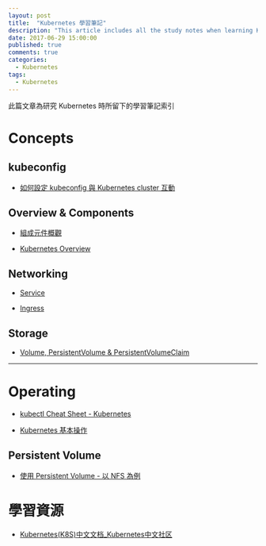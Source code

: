 ```yaml
---
layout: post
title:  "Kubernetes 學習筆記"
description: "This article includes all the study notes when learning Kubernetes"
date: 2017-06-29 15:00:00
published: true
comments: true
categories:
  - Kubernetes
tags:
  - Kubernetes
---
```


此篇文章為研究 Kubernetes 時所留下的學習筆記索引

Concepts
========

## kubeconfig

- [如何設定 kubeconfig 與 Kubernetes cluster 互動](https://github.com/godleon/learning_kubernetes/blob/master/concept/howto_configure_kubeconfig.md)

## Overview & Components

- [組成元件概觀](https://github.com/godleon/learning_kubernetes/blob/master/concept/component_overview.md)

- [Kubernetes Overview](https://github.com/godleon/learning_kubernetes/blob/master/concept/overview.md)

## Networking

- [Service](https://github.com/godleon/learning_kubernetes/blob/master/concept/network/service.md)

- [Ingress](https://github.com/godleon/learning_kubernetes/blob/master/concept/network/ingress.md)

## Storage

- [Volume, PersistentVolume & PersistentVolumeClaim](https://github.com/godleon/learning_kubernetes/blob/master/concept/storage/volume.md)


-------------------------


Operating
=========

- [kubectl Cheat Sheet - Kubernetes](https://kubernetes.io/docs/reference/kubectl/cheatsheet/)

- [Kubernetes 基本操作](https://github.com/godleon/learning_kubernetes/blob/master/operation/basic.md)

## Persistent Volume

- [使用 Persistent Volume - 以 NFS 為例](https://github.com/godleon/learning_kubernetes/blob/master/operation/use_PersistentVolume_NFS.md)



學習資源
======

- [Kubernetes(K8S)中文文档_Kubernetes中文社区](http://docs.kubernetes.org.cn/)